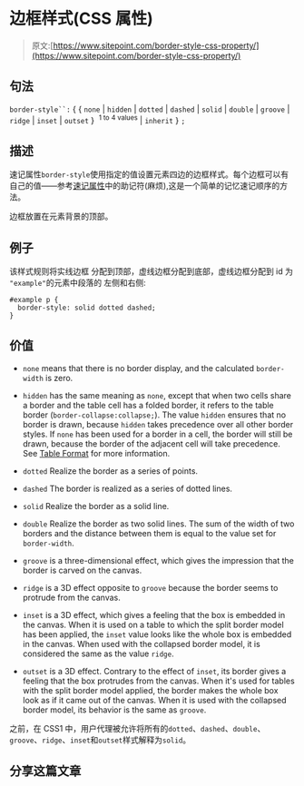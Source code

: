 # 边框样式(CSS 属性)

> 原文:[https://www.sitepoint.com/border-style-css-property/](https://www.sitepoint.com/border-style-css-property/)

## 句法

`border-style``:` { { `none` | `hidden` | `dotted` | `dashed` | `solid` | `double` | `groove` | `ridge` | `inset` | `outset` }  <sup>1 to 4 values</sup> | `inherit` } `;`

## 描述

速记属性`border-style`使用指定的值设置元素四边的边框样式。每个边框可以有自己的值——参考[速记属性](https://reference.sitepoint.com/css/shorthandproperties)中的助记符(麻烦),这是一个简单的记忆速记顺序的方法。

边框放置在元素背景的顶部。

## 例子

该样式规则将实线边框
分配到顶部，虚线边框分配到底部，虚线边框分配到 id 为
`"example"`的元素中段落的
左侧和右侧:

```
#example p {
  border-style: solid dotted dashed;
}
```

## 价值

*   `none` means that there is no border display, and the calculated `border-width` is zero.

*   `hidden` has the same meaning as `none`, except that when two cells share a border and the table cell has a folded border, it refers to the table border (`border-collapse:collapse;`). The value `hidden` ensures that no border is drawn, because `hidden` takes precedence over all other border styles. If `none` has been used for a border in a cell, the border will still be drawn, because the border of the adjacent cell will take precedence. See [Table Format](https://www.sitepoint.com/web-foundations/table-formatting/) for more information.

*   `dotted` Realize the border as a series of points.

*   `dashed` The border is realized as a series of dotted lines.

*   `solid` Realize the border as a solid line.

*   `double` Realize the border as two solid lines. The sum of the width of two borders and the distance between them is equal to the value set for `border-width`.

*   `groove` is a three-dimensional effect, which gives the impression that the border is carved on the canvas.

*   `ridge` is a 3D effect opposite to `groove` because the border seems to protrude from the canvas.

*   `inset` is a 3D effect, which gives a feeling that the box is embedded in the canvas. When it is used on a table to which the split border model has been applied, the `inset` value looks like the whole box is embedded in the canvas. When used with the collapsed border model, it is considered the same as the value `ridge`.

*   `outset` is a 3D effect. Contrary to the effect of `inset`, its border gives a feeling that the box protrudes from the canvas. When it's used for tables with the split border model applied, the border makes the whole box look as if it came out of the canvas. When it is used with the collapsed border model, its behavior is the same as `groove`.

之前，在 CSS1 中，用户代理被允许将所有的`dotted`、`dashed`、`double`、`groove`、`ridge`、`inset`和`outset`样式解释为`solid`。

## 分享这篇文章